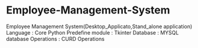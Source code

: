 # Employee-Management-System
Employee Management  System(Desktop_Applicato,Stand_alone  application)  Language : Core Python  Predefine module : Tkinter  Database : MYSQL database  Operations : CURD Operations 
